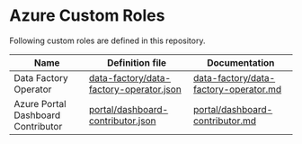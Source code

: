 # Azure Custom Roles

Following custom roles are defined in this repository.

| Name | Definition file | Documentation |
|-|-|-|
| Data Factory Operator | [data-factory/data-factory-operator.json](./data-factory/data-factory-operator.json) | [data-factory/data-factory-operator.md](./data-factory/data-factory-operator.md) |
| Azure Portal Dashboard Contributor | [portal/dashboard-contributor.json](./portal/dashboard-contributor.json) | [portal/dashboard-contributor.md](./portal/dashboard-contributor.md) |

